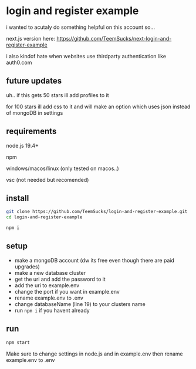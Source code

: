# login and register example
i wanted to acutaly do something helpful on this account so...

next.js version here: https://github.com/TeemSucks/next-login-and-register-example

i also kindof hate when websites use thirdparty authentication like auth0.com
## future updates
uh.. if this gets 50 stars ill add profiles to it

for 100 stars ill add css to it and will make an option which uses json instead of mongoDB in settings
## requirements
node.js 19.4+

npm

windows/macos/linux (only tested on macos..)

vsc (not needed but recomended)
## install
```sh
git clone https://github.com/TeemSucks/login-and-register-example.git
cd login-and-register-example
```
```sh
npm i
```
## setup
- make a mongoDB account (dw its free even though there are paid upgrades)
- make a new database cluster
- get the uri and add the password to it
- add the uri to example.env
- change the port if you want in example.env
- rename example.env to .env
- change databaseName (line 19) to your clusters name
- run `npm i` if you havent already
## run
```sh
npm start
```
Make sure to change settings in node.js and in example.env then rename example.env to .env
